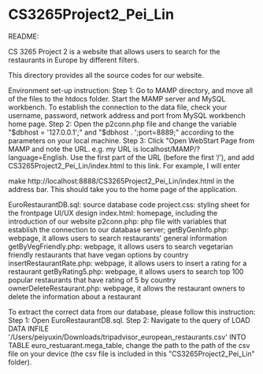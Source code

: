# CS3265Project2_Pei_Lin

README:

CS 3265 Project 2 is a website that allows users to search for the restaurants in Europe by different filters.

This directory provides all the source codes for our website. 

Environment set-up instruction: 
Step 1: Go to MAMP directory, and move all of the files to the htdocs folder. Start the MAMP server and MySQL workbench. To establish the connection to the data file, check your username, password, network address and port from MySQL workbench home page. 
Step 2: Open the p2conn.php file and change the variable "$dbhost  = '127.0.0.1';" and "$dbhost . ';port=8889;" according to the parameters on your local machine. 
Step 3: Click "Open WebStart Page from MAMP and note the URL. 
        e.g. my URL is localhost/MAMP/?language=English. Use the first part of the URL (before the first ‘/’), and add CS3265Project2_Pei_Lin/index.html to this link. 
For example, I will enter

make  http://localhost:8888/CS3265Project2_Pei_Lin/index.html in the address bar. This should take you to the home page of the application.

EuroRestaurantDB.sql: source database code
project.css: styling sheet for the frontpage UI/UX design
index.html: homepage, including the introduction of our website
p2conn.php: php file with variables that establish the connection to our database server;
getByGenInfo.php: webpage, it allows users to search restaurants' general information
getByVegFriendly.php: webpage, it allows users to search vegetarian friendly restaurants that have vegan options by country
insertRestaurantRate.php: webpage, it allows users to insert a rating for a restaurant
getByRating5.php: webpage, it allows users to search top 100 popular restaurants that have rating of 5 by country
ownerDeleteRestaurant.php: webpage, it allows the restaurant owners to delete the information about a restaurant

To extract the correct data from our database, please follow this instruction:
Step 1: Open EuroRestaurantDB.sql. 
Step 2: Navigate to the query of LOAD DATA INFILE '/Users/peiyuxin/Downloads/tripadvisor_european_restaurants.csv' INTO TABLE euro_restuarant.mega_table, change the path to the path of the csv file on your device (the csv file is included in this "CS3265Project2_Pei_Lin" folder).
